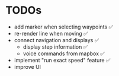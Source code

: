 # TODOs

* add marker when selecting waypoints ✅
* re-render line when moving ✅
* connect navigation and displays ✅
  * display step information ✅
  * voice commands from mapbox ✅
* implement "run exact speed" feature ✅
* improve UI
